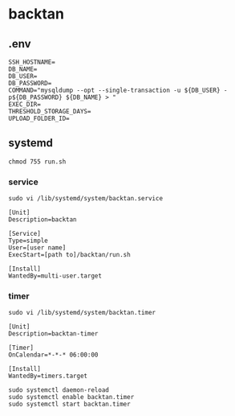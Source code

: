 # backtan


## .env
```
SSH_HOSTNAME=
DB_NAME=
DB_USER=
DB_PASSWORD=
COMMAND="mysqldump --opt --single-transaction -u ${DB_USER} -p${DB_PASSWORD} ${DB_NAME} > "
EXEC_DIR=
THRESHOLD_STORAGE_DAYS=
UPLOAD_FOLDER_ID=
```

## systemd
`chmod 755 run.sh`  
### service
`sudo vi /lib/systemd/system/backtan.service`  
```
[Unit]
Description=backtan

[Service]
Type=simple
User=[user name]
ExecStart=[path to]/backtan/run.sh

[Install]
WantedBy=multi-user.target
```
### timer 
`sudo vi /lib/systemd/system/backtan.timer`  
```
[Unit]
Description=backtan-timer

[Timer]
OnCalendar=*-*-* 06:00:00

[Install]
WantedBy=timers.target
```

`sudo systemctl daemon-reload`  
`sudo systemctl enable backtan.timer`  
`sudo systemctl start backtan.timer`  
